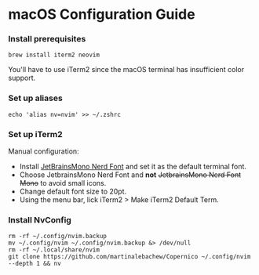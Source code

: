 # macOS Configuration Guide

### Install prerequisites
```
brew install iterm2 neovim
```
You'll have to use iTerm2 since the macOS terminal has insufficient color support.

### Set up aliases
```
echo 'alias nv=nvim' >> ~/.zshrc
```

### Set up iTerm2
Manual configuration:
* Install [JetBrainsMono Nerd Font](https://www.nerdfonts.com/font-downloads) and set it as the default terminal font.
* Choose JetbrainsMono Nerd Font and **not** ~~JetbrainsMono Nerd Font Mono~~ to avoid small icons.
* Change default font size to 20pt.
* Using the menu bar, lick iTerm2 > Make iTerm2 Default Term.

### Install NvConfig
```
rm -rf ~/.config/nvim.backup
mv ~/.config/nvim ~/.config/nvim.backup &> /dev/null
rm -rf ~/.local/share/nvim
git clone https://github.com/martinalebachew/Copernico ~/.config/nvim --depth 1 && nv
```
